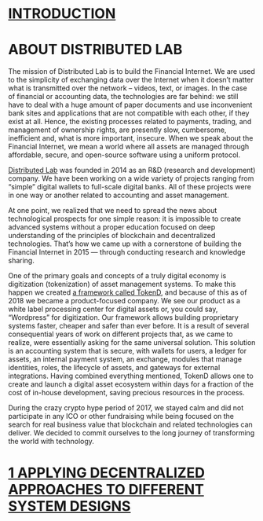 # [INTRODUCTION](/chapters/volume-3/en/0.1-Introduction.md)

# ABOUT DISTRIBUTED LAB

The mission of Distributed Lab is to build the Financial Internet. We are used to the simplicity of exchanging data over the Internet when it doesn’t matter what is transmitted over the network – videos, text, or images. In the case of financial or accounting data, the technologies are far behind: we still have to deal with a huge amount of paper documents and use inconvenient bank sites and applications that are not compatible with each other, if they exist at all. Hence, the existing processes related to payments, trading, and management of ownership rights, are presently slow, cumbersome, inefficient and, what is more important, insecure. When we speak about the Financial Internet, we mean a world where all assets are managed through affordable, secure, and open-source software using a uniform protocol.

[Distributed Lab](https://distributedlab.com/) was founded in 2014 as an R&D (research and development) company. We have been working on a wide variety of projects ranging from “simple” digital wallets to full-scale digital banks. All of these projects were in one way or another related to accounting and asset management.

At one point, we realized that we need to spread the news about technological prospects for one simple reason: it is impossible to create advanced systems without a proper education focused on deep understanding of the principles of blockchain and decentralized technologies. That’s how we came up with a cornerstone of building the Financial Internet in 2015 — through conducting research and knowledge sharing.

One of the primary goals and concepts of a truly digital economy is digitization (tokenization) of asset management systems. To make this happen we created [a framework called TokenD](https://tokend.io/), and because of this as of 2018 we became a product-focused company. We see our product as a white label processing center for digital assets or, you could say, “Wordpress” for digitization. Our framework allows building proprietary systems faster, cheaper and safer than ever before. It is a result of several consequential years of work on different projects that, as we came to realize, were essentially asking for the same universal solution. This solution is an accounting system that is secure, with wallets for users, a ledger for assets, an internal payment system, an exchange, modules that manage identities, roles, the lifecycle of assets, and gateways for external integrations. Having combined everything mentioned, TokenD allows one to create and launch a digital asset ecosystem within days for a fraction of the cost of in-house development, saving precious resources in the process.

During the crazy crypto hype period of 2017, we stayed calm and did not participate in any ICO or other fundraising while being focused on the search for real business value that blockchain and related technologies can deliver. We decided to commit ourselves to the long journey of transforming the world with technology.

# [1 APPLYING DECENTRALIZED APPROACHES TO DIFFERENT SYSTEM DESIGNS](https://github.com/distributed-lab/blockchain-and-decentralized-systems-book/blob/main/chapters/volume-3/en/1-Applying-decentralized-approaches-to-different-system-designs.md)
